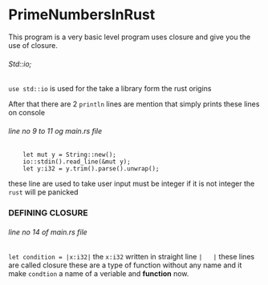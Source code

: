 # PrimeNumbersInRust
This program is a very basic level program uses closure and give you the use of closure.

###### Std::io;
`use std::io` is used for the take a library form the rust origins


After that there are 2 `println` lines are mention that simply prints these lines on console

###### line no 9 to 11 og main.rs file
```
    let mut y = String::new();
    io::stdin().read_line(&mut y);
    let y:i32 = y.trim().parse().unwrap();
 ```    
 these line are used to take user input must be integer if it is not integer the `rust` will pe panicked
 
 ### DEFINING CLOSURE
 
 
 ###### line no 14 of main.rs file
 `let condition = |x:i32|` the `x:i32` written in straight line ` |   | ` these lines are called closure these are a
type of function without any name and it make `condtion` a name of a veriable and **function** now.


